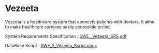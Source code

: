 # Vezeeta
Vezeeta is a healthcare system that connects patients with doctors. It aims to make healthcare services easily accessible online.

System Requirements Specification :
[SWE__Vezeeta_SRS.pdf](https://github.com/Mariamkhaled45/Vezeeta/files/8754303/SWE__Vezeeta_SRS.pdf)

DataBase Script :
[SWE_3_Vezeeta_Script.docx](https://github.com/Mariamkhaled45/Vezeeta/files/8754308/SWE_3_Vezeeta_Script.docx)
